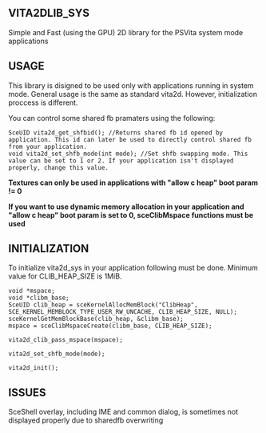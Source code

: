 ## VITA2DLIB_SYS

Simple and Fast (using the GPU) 2D library for the PSVita system mode applications

## USAGE

This library is disigned to be used only with applications running in system mode. General usage is the same as standard vita2d. However, initialization proccess is different.

You can control some shared fb pramaters using the following:
```
SceUID vita2d_get_shfbid(); //Returns shared fb id opened by application. This id can later be used to directly control shared fb from your application.
void vita2d_set_shfb_mode(int mode); //Set shfb swapping mode. This value can be set to 1 or 2. If your application isn't displayed properly, change this value.
```

**Textures can only be used in applications with "allow c heap" boot param != 0**


**If you want to use dynamic memory allocation in your application and "allow c heap" boot param is set to 0, sceClibMspace functions must be used**

## INITIALIZATION

To initialize vita2d_sys in your application following must be done. Minimum value for CLIB_HEAP_SIZE is 1MiB.
```
void *mspace;
void *clibm_base;
SceUID clib_heap = sceKernelAllocMemBlock("ClibHeap", SCE_KERNEL_MEMBLOCK_TYPE_USER_RW_UNCACHE, CLIB_HEAP_SIZE, NULL);
sceKernelGetMemBlockBase(clib_heap, &clibm_base);
mspace = sceClibMspaceCreate(clibm_base, CLIB_HEAP_SIZE);

vita2d_clib_pass_mspace(mspace);

vita2d_set_shfb_mode(mode);

vita2d_init();
```

## ISSUES

SceShell overlay, including IME and common dialog, is sometimes not displayed properly due to sharedfb overwriting
